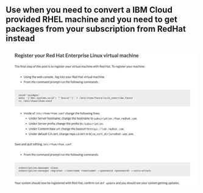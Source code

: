 ## Use when you need to convert a IBM Cloud provided RHEL machine and you need to get packages from your subscription from RedHat instead

![](reset-rhsm-registration-rhel.png)
